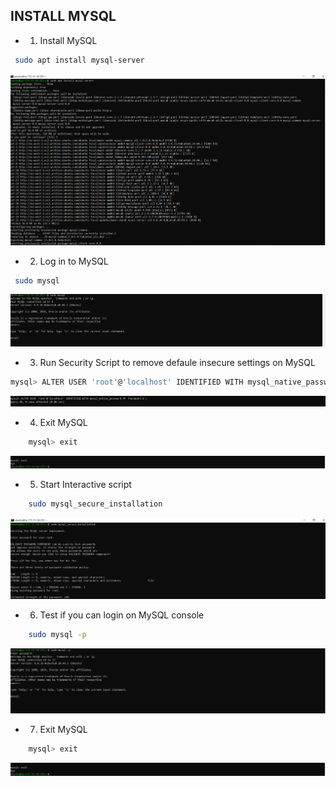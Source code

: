 ## INSTALL MYSQL

* 1. Install MySQL

```bash
 sudo apt install mysql-server
```

<img src="../../images/install-mysql.PNG" alt="install mysql">

* 2. Log in to MySQL

```bash
 sudo mysql
```

<img src="../../images/mysql-login.PNG" alt="mysql login">


* 3. Run Security Script to remove defaule insecure settings on MySQL

```bash
mysql> ALTER USER 'root'@'localhost' IDENTIFIED WITH mysql_native_password BY 'PassWord.1';
```
<img src="../../images/alter-mysql.PNG" alt="Alter mysql">

* 4. Exit MySQL

```bash
    mysql> exit
```

<img src="../../images/exit-mysql.PNG" alt="Alter mysql">

* 5. Start Interactive script

```bash
    sudo mysql_secure_installation
```

<img src="../../images/mysql-interactive01.PNG" alt="Secure install mysql">


* 6. Test if you can login on MySQL console

```bash
    sudo mysql -p 
```

<img src="../../images/mysql-test-login.PNG" alt="Login mysql">

* 7. Exit MySQL

```bash
    mysql> exit
```

<img src="../../images/exit-mysql.PNG" alt="Exit mysql">

